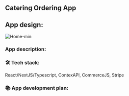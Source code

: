 ## Catering Ordering App

## App design:
![Home-min](https://user-images.githubusercontent.com/59925795/197404840-85dd54f2-3ba5-4a3e-b5f7-9628e3753d27.jpg)



### App description:


### 🛠 Tech stack:
React/NextJS/Typescript, ContexAPI, CommerceJS, Stripe


### 📚 App development plan:
